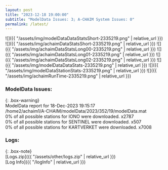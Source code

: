 ```yaml
---
layout: post
title: "2023-12-18 19:00:00"
subtitle: "ModelData Issues: 3; A-CHAIM System Issues: 0"
permalink: /latest/
---
```


![]({{ "/assets/img/modelDataDataStatsShort-2335219.png" | relative_url }})
![]({{ "/assets/img/achaimDataStatsShort-2335219.png" | relative_url }})
![]({{ "/assets/img/achaimDataStatsLong00-2335219.png" | relative_url }})
![]({{ "/assets/img/achaimDataStatsLong01-2335219.png" | relative_url }})
![]({{ "/assets/img/achaimDataStatsLong02-2335219.png" | relative_url }})
![]({{ "/assets/img/modelDataDataStats-2335219.png" | relative_url }})
![]({{ "/assets/img/modelDataStationStats-2335219.png" | relative_url }})
![]({{ "/assets/img/achaimRunTime-2335219.png" | relative_url }})


### ModelData Issues:  
  
{: .box-warning}  
 ModelData report for 18-Dec-2023 19:15:17   
 /home2/achaim1/A-CHAIM/modelData/2023/352/19/modelData.mat   
 0% of all possible stations for IONO were downloaded. x2787   
 0% of all possible stations for SENTINEL were downloaded. x507   
 0% of all possible stations for KARTVERKET were downloaded. x7008   
  


### Logs:  
  
{: .box-note}  
[Logs.zip]({{ "/assets/other/logs.zip" | relative_url }})  
[Log Info]({{ "/logInfo" | relative_url }})  
